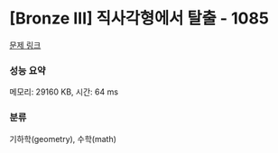 # [Bronze III] 직사각형에서 탈출 - 1085 

[문제 링크](https://www.acmicpc.net/problem/1085) 

### 성능 요약

메모리: 29160 KB, 시간: 64 ms

### 분류

기하학(geometry), 수학(math)

